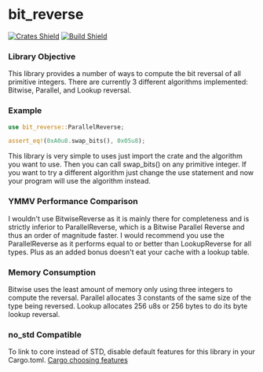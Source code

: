 # bit_reverse
[![Crates Shield](https://img.shields.io/crates/v/bit_reverse.svg "Crates.io")](https://crates.io/crates/bit_reverse) [![Build Shield](https://travis-ci.org/EugeneGonzalez/bit_reverse.svg?branch=master "TravisCI")](https://travis-ci.org/EugeneGonzalez/bit_reverse)

### Library Objective
This library provides a number of ways to compute the bit reversal of all primitive integers.
There are currently 3 different algorithms implemented: Bitwise, Parallel, and Lookup reversal.

### Example
```rust
use bit_reverse::ParallelReverse;

assert_eq!(0xA0u8.swap_bits(), 0x05u8);
```
This library is very simple to uses just import the crate and the algorithm you want to use.
Then you can call swap_bits() on any primitive integer. If you want to try a different
algorithm just change the use statement and now your program will use the algorithm instead.

### YMMV Performance Comparison
I wouldn't use BitwiseReverse as it is mainly there for completeness and is strictly inferior
to ParallelReverse, which is a Bitwise Parallel Reverse and thus an order of magnitude faster.
I would recommend you use the ParallelReverse as it performs equal to or better than
LookupReverse for all types. Plus as an added bonus doesn't eat your cache with a lookup table.

### Memory Consumption
Bitwise uses the least amount of memory only using three integers to compute the reversal.
Parallel allocates 3 constants of the same size of the type being reversed.
Lookup allocates 256 u8s or 256 bytes to do its byte lookup reversal.

### no_std Compatible
To link to core instead of STD, disable default features for this library in your Cargo.toml.
[Cargo choosing features](http://doc.crates.io/specifying-dependencies.html#choosing-features)
